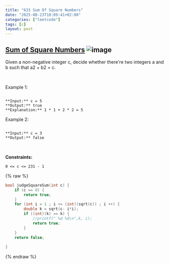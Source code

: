 ```yaml
---
title: "633 Sum Of Square Numbers"
date: "2025-08-23T10:09:41+02:00"
categories: ["leetcode"]
tags: [c]
layout: post
---
```


## [Sum of Square Numbers](https://leetcode.com/problems/sum-of-square-numbers) ![image](https://img.shields.io/badge/Difficulty-Medium-orange)

Given a non-negative integer c, decide whether there're two integers a and b such that a2 + b2 = c.

 

Example 1:

```

**Input:** c = 5
**Output:** true
**Explanation:** 1 * 1 + 2 * 2 = 5

```

Example 2:

```

**Input:** c = 3
**Output:** false

```

 

**Constraints:**

	0 <= c <= 231 - 1

{% raw %}
```c
bool judgeSquareSum(int c) {
    if (c == 0) {
        return true;
    }
    for (int i = 1 ; i <= (int)(sqrt(c)) ; i ++) {
        double k = sqrt(c- i*i);
        if ((int)(k) == k) {
            //printf(" %d %d\n",k, i);
            return true;
        }
    }
    return false;
    
}
```
{% endraw %}
